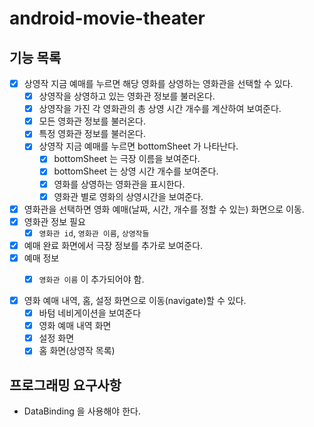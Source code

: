 # android-movie-theater

## 기능 목록

- [x] 상영작 지금 예매를 누르면 해당 영화를 상영하는 영화관을 선택할 수 있다.
    - [x] 상영작을 상영하고 있는 영화관 정보를 불러온다. 
    - [x] 상영작을 가진 각 영화관의 총 상영 시간 개수를 계산하여 보여준다.
    - [x] 모든 영화관 정보를 불러온다.
    - [x] 특정 영화관 정보를 불러온다.
    - [x] 상영작 지금 예매를 누르면 bottomSheet 가 나타난다.
      - [x] bottomSheet 는 극장 이름을 보여준다.
      - [x] bottomSheet 는 상영 시간 개수를 보여준다.
      - [x] 영화를 상영하는 영화관을 표시한다.
      - [x] 영화관 별로 영화의 상영시간을 보여준다.

- [x] 영화관을 선택하면 영화 예매(날짜, 시간, 개수를 정할 수 있는) 화면으로 이동.
- [x] 영화관 정보 필요
    - [x] `영화관 id`, `영화관 이름`, `상영작들`
 
- [x] 예매 완료 화면에서 극장 정보를 추가로 보여준다.
- [x] 예매 정보
    - [x] `영화관 이름` 이 추가되어야 함.


- [x] 영화 예매 내역, 홈, 설정 화면으로 이동(navigate)할 수 있다.
    - [x] 바텀 네비게이션을 보여준다
    - [x] 영화 예매 내역 화면
    - [x] 설정 화면
    - [x] 홈 화면(상영작 목록)

## 프로그래밍 요구사항 
- DataBinding 을 사용해야 한다.
